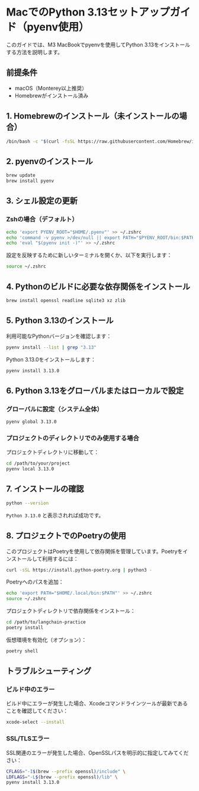 # MacでのPython 3.13セットアップガイド（pyenv使用）

このガイドでは、M3 MacBookでpyenvを使用してPython 3.13をインストールする方法を説明します。

## 前提条件

- macOS（Monterey以上推奨）
- Homebrewがインストール済み

## 1. Homebrewのインストール（未インストールの場合）

```bash
/bin/bash -c "$(curl -fsSL https://raw.githubusercontent.com/Homebrew/install/HEAD/install.sh)"
```

## 2. pyenvのインストール

```bash
brew update
brew install pyenv
```

## 3. シェル設定の更新

### Zshの場合（デフォルト）

```bash
echo 'export PYENV_ROOT="$HOME/.pyenv"' >> ~/.zshrc
echo 'command -v pyenv >/dev/null || export PATH="$PYENV_ROOT/bin:$PATH"' >> ~/.zshrc
echo 'eval "$(pyenv init -)"' >> ~/.zshrc
```

設定を反映するために新しいターミナルを開くか、以下を実行します：

```bash
source ~/.zshrc
```

## 4. Pythonのビルドに必要な依存関係をインストール

```bash
brew install openssl readline sqlite3 xz zlib
```

## 5. Python 3.13のインストール

利用可能なPythonバージョンを確認します：

```bash
pyenv install --list | grep "3.13"
```

Python 3.13.0をインストールします：

```bash
pyenv install 3.13.0
```

## 6. Python 3.13をグローバルまたはローカルで設定

### グローバルに設定（システム全体）

```bash
pyenv global 3.13.0
```

### プロジェクトのディレクトリでのみ使用する場合

プロジェクトディレクトリに移動して：

```bash
cd /path/to/your/project
pyenv local 3.13.0
```

## 7. インストールの確認

```bash
python --version
```

`Python 3.13.0` と表示されれば成功です。

## 8. プロジェクトでのPoetryの使用

このプロジェクトはPoetryを使用して依存関係を管理しています。Poetryをインストールして利用するには：

```bash
curl -sSL https://install.python-poetry.org | python3 -
```

Poetryへのパスを追加：

```bash
echo 'export PATH="$HOME/.local/bin:$PATH"' >> ~/.zshrc
source ~/.zshrc
```

プロジェクトディレクトリで依存関係をインストール：

```bash
cd /path/to/langchain-practice
poetry install
```

仮想環境を有効化（オプション）：

```bash
poetry shell
```

## トラブルシューティング

### ビルド中のエラー

ビルド中にエラーが発生した場合、Xcodeコマンドラインツールが最新であることを確認してください：

```bash
xcode-select --install
```

### SSL/TLSエラー

SSL関連のエラーが発生した場合、OpenSSLパスを明示的に指定してみてください：

```bash
CFLAGS="-I$(brew --prefix openssl)/include" \
LDFLAGS="-L$(brew --prefix openssl)/lib" \
pyenv install 3.13.0
``` 